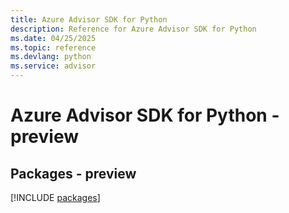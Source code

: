 ```yaml
---
title: Azure Advisor SDK for Python
description: Reference for Azure Advisor SDK for Python
ms.date: 04/25/2025
ms.topic: reference
ms.devlang: python
ms.service: advisor
---
```

# Azure Advisor SDK for Python - preview
## Packages - preview
[!INCLUDE [packages](advisor-index.md)]